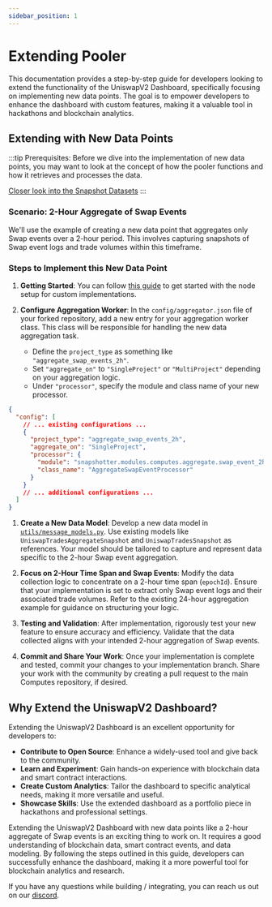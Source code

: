 ```yaml
---
sidebar_position: 1
---
```

# Extending Pooler 

This documentation provides a step-by-step guide for developers looking to extend the functionality of the UniswapV2 Dashboard, specifically focusing on implementing new data points. The goal is to empower developers to enhance the dashboard with custom features, making it a valuable tool in hackathons and blockchain analytics.

## Extending with New Data Points

:::tip
Prerequisites: Before we dive into the implementation of new data points, you may want to look at the concept of how the pooler functions and how it retrieves and processes the data. 

[Closer look into the Snapshot Datasets](/docs/build-with-powerloom/use-cases/existing-implementations/uniswapv2-dashboard/closer-look-at-snapshots)
:::

### Scenario: 2-Hour Aggregate of Swap Events

We'll use the example of creating a new data point that aggregates only Swap events over a 2-hour period. This involves capturing snapshots of Swap event logs and trade volumes within this timeframe.

### Steps to Implement this New Data Point

1. **Getting Started**:
   You can follow [this guide](/docs/build-with-powerloom/snapshotter-node/getting-started#for-code-contributors) to get started with the node setup for custom implementations.

2. **Configure Aggregation Worker**:
   In the `config/aggregator.json` file of your forked repository, add a new entry for your aggregation worker class. This class will be responsible for handling the new data aggregation task.
   - Define the `project_type` as something like `"aggregate_swap_events_2h"`.
   - Set `"aggregate_on"` to `"SingleProject"` or `"MultiProject"` depending on your aggregation logic.
   - Under `"processor"`, specify the module and class name of your new processor.
```json 
{
  "config": [
    // ... existing configurations ...
    {
      "project_type": "aggregate_swap_events_2h",
      "aggregate_on": "SingleProject",
      "processor": {
        "module": "snapshotter.modules.computes.aggregate.swap_event_2h",
        "class_name": "AggregateSwapEventProcessor"
      }
    }
    // ... additional configurations ...
  ]
}
```

1. **Create a New Data Model**:
   Develop a new data model in [`utils/message_models.py`](https://github.com/Powerloom/snapshotter-computes/blob/eth_uniswapv2/utils/models/message_models.py). Use existing models like `UniswapTradesAggregateSnapshot` and `UniswapTradesSnapshot` as references. Your model should be tailored to capture and represent data specific to the 2-hour Swap event aggregation.

2. **Focus on 2-Hour Time Span and Swap Events**:
   Modify the data collection logic to concentrate on a 2-hour time span (`epochId`). Ensure that your implementation is set to extract only Swap event logs and their associated trade volumes. Refer to the existing 24-hour aggregation example for guidance on structuring your logic.

3. **Testing and Validation**:
   After implementation, rigorously test your new feature to ensure accuracy and efficiency. Validate that the data collected aligns with your intended 2-hour aggregation of Swap events.

4. **Commit and Share Your Work**:
   Once your implementation is complete and tested, commit your changes to your implementation branch. Share your work with the community by creating a pull request to the main Computes repository, if desired.

## Why Extend the UniswapV2 Dashboard?

Extending the UniswapV2 Dashboard is an excellent opportunity for developers to:

- **Contribute to Open Source**: Enhance a widely-used tool and give back to the community.
- **Learn and Experiment**: Gain hands-on experience with blockchain data and smart contract interactions.
- **Create Custom Analytics**: Tailor the dashboard to specific analytical needs, making it more versatile and useful.
- **Showcase Skills**: Use the extended dashboard as a portfolio piece in hackathons and professional settings.

Extending the UniswapV2 Dashboard with new data points like a 2-hour aggregate of Swap events is an exciting thing to work on. It requires a good understanding of blockchain data, smart contract events, and data modeling. By following the steps outlined in this guide, developers can successfully enhance the dashboard, making it a more powerful tool for blockchain analytics and research.

If you have any questions while building / integrating, you can reach us out on our [discord](https://powerloom.io/discord).
